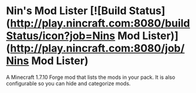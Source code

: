 # Nin's Mod Lister [![Build Status](http://play.nincraft.com:8080/buildStatus/icon?job=Nins Mod Lister)](http://play.nincraft.com:8080/job/Nins Mod Lister)
A Minecraft 1.7.10 Forge mod that lists the mods in your pack. It is also configurable so you can hide and categorize mods.
